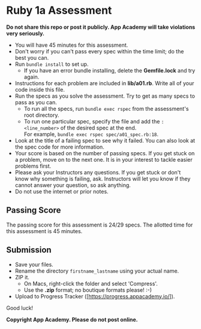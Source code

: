# Ruby 1a Assessment

**Do not share this repo or post it publicly. App Academy will take violations
very seriously.**

* You will have 45 minutes for this assessment.
* Don't worry if you can't pass every spec within the time limit; do the best
  you can.
* Run `bundle install` to set up.
  * If you have an error bundle installing, delete the __Gemfile.lock__ and try
    again.
* Instructions for each problem are included in __lib/a01.rb__. Write
  all of your code inside this file.
* Run the specs as you solve the assessment. Try to get as many specs to pass as
  you can.
  * To run all the specs, run `bundle exec rspec` from the assessment's root
    directory.
  * To run one particular spec, specify the file and add the `:<line_number>` of
    the desired spec at the end.  
    For example, `bundle exec rspec spec/a01_spec.rb:18`.
* Look at the title of a failing spec to see why it failed. You can also look at
  the spec code for more information.
* Your score is based on the number of passing specs. If you get stuck on a
  problem, move on to the next one. It is in your interest to tackle easier
  problems first.
* Please ask your Instructors any questions. If you get stuck or don't know why
  something is failing, ask. Instructors will let you know if they cannot answer
  your question, so ask anything.
* Do not use the internet or prior notes.

## Passing Score

The passing score for this assessment is 24/29 specs.
The allotted time for this assessment is 45 minutes.

## Submission

* Save your files.
* Rename the directory `firstname_lastname` using your actual name.
* ZIP it.
  * On Macs, right-click the folder and select 'Compress'.
  * Use the __.zip__ format; no boutique formats please! :-)
* Upload to Progress Tracker ([https://progress.appacademy.io/]).

[https://progress.appacademy.io/]: https://progress.appacademy.io/

Good luck!

**Copyright App Academy. Please do not post online.**
